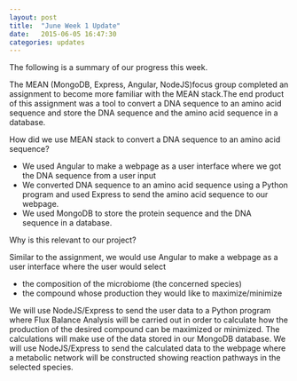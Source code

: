 ```yaml
---
layout: post
title:  "June Week 1 Update"
date:   2015-06-05 16:47:30
categories: updates
---
```


The following is a summary of our progress this week.

The MEAN (MongoDB, Express, Angular, NodeJS)focus group completed an assignment
to become more familiar with the MEAN stack.The end product of this assignment
was a tool to convert a DNA sequence to an amino acid sequence and store the DNA
sequence and the amino acid sequence in a database.

How did we use MEAN stack to convert a DNA sequence to an amino acid sequence?

* We used Angular to make a webpage as a user interface where we got the DNA
  sequence from a user input
* We converted DNA sequence to an amino acid sequence using a Python program and
  used Express to send the amino acid sequence to our webpage.
* We used MongoDB to store the protein sequence and the DNA sequence in a
  database.

Why is this relevant to our project?

Similar to the assignment, we would use Angular to make a webpage as a user
interface where the user would select 
* the composition of the microbiome (the concerned species)
* the compound whose production they would like to maximize/minimize

We will use NodeJS/Express to send the user data to a Python program where Flux
Balance Analysis will be carried out in order to calculate how the production of
the desired compound can be maximized or minimized. The calculations will make
use of the data stored in our MongoDB database.
We will use NodeJS/Express to send the calculated data to the webpage where a
metabolic network will be constructed showing reaction pathways in the selected
species.

